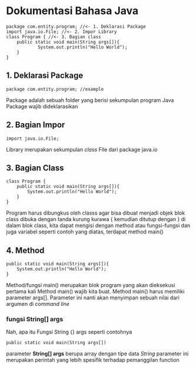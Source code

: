 # Dokumentasi Bahasa Java
```
package com.entity.program; //<- 1. Deklarasi Package
import java.io.File; //<- 2. Impor Library
class Program { //<- 3. Bagian class
    public static void main(String args[]){
            System.out.println("Hello World");
    }
}
```
## 1. Deklarasi Package
```
package com.entity.program; //example 
```
Package adalah sebuah folder yang berisi sekumpulan program Java
Package wajib dideklarasikan
## 2. Bagian Impor
```
import java.io.File;
```
Library merupakan sekumpulan *class* File dari package java.io
## 3. Bagian Class
```
class Program {
    public static void main(String args[]){
        System.out.println("Hello World");
    }
}
```
Program harus dibungkus oleh classs agar bisa dibuat menjadi objek
blok class dibuka dengan tanda kurung kurawa { kemudian ditutup dengan }
di dalam blok class, kita dapat mengisi dengan method atau fungsi-fungsi dan juga variabel 
seperti contoh yang diatas, terdapat method main()
## 4. Method
```
public static void main(String args[]){
    System.out.println("Hello World");
}
```
Method/fungsi main() merupakan blok program yang akan dieksekusi pertama kali
Method main() wajib kita buat. Method main() harus memiliki parameter args[]. Parameter ini nanti
akan menyimpan sebuah nilai dari argumen di *command line*
### fungsi String[] args
Nah, apa itu Fungsi String {} args seperti contohnya
```
public static void main(String args[])
```
parameter **String[] args** berupa array dengan tipe data *String*
parameter ini merupakan perintah yang lebih spesifik terhadap pemanggilan function


